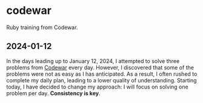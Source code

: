 # codewar

Ruby training from Codewar.

## 2024-01-12

In the days leading up to January 12, 2024, I attempted to solve three problems from [Codewar](https://www.codewars.com/)
every day. However, I discovered that some of the problems were not as easy as I has anticipated.
As a result, I often rushed to complete my daily plan, leading to a lower quality of 
understanding. Starting today, I have decided to change my approach: I will focus on solving 
one problem per day. **Consistency is key**.